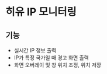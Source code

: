 # 히유 IP 모니터링
<h2>기능</h2>
<ul>
 <li>실시간 IP 정보 출력</li>
 <li>IP가 특정 국가일 때 경고 화면 출력</li>
 <li>화면 오버레이 및 창 위치 조정, 위치 저장</li>
</ul>
